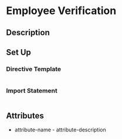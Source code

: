 # Employee Verification

## Description

## Set Up

### Directive Template
```html

```

### Import Statement

```

```

## Attributes

* attribute-name - attribute-description